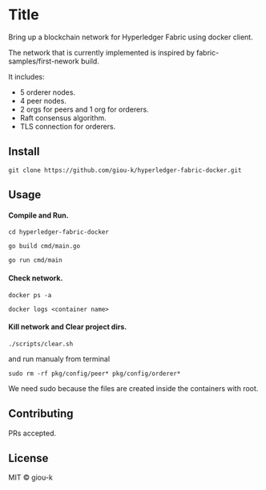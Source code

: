 # Title

Bring up a blockchain network for Hyperledger Fabric using docker client. 

The network that is currently implemented is inspired by fabric-samples/first-nework build.

It includes:

* 5 orderer nodes.
* 4 peer nodes.
* 2 orgs for peers and 1 org for orderers.
* Raft consensus algorithm.
* TLS connection for orderers.

## Install

```
git clone https://github.com/giou-k/hyperledger-fabric-docker.git
```

## Usage
#### Compile and Run.
`cd hyperledger-fabric-docker`

`go build cmd/main.go`

`go run cmd/main`

#### Check network.
`docker ps -a`

`docker logs <container name>`

#### Kill network and Clear project dirs.
`./scripts/clear.sh`

and run manualy from terminal

`sudo rm -rf pkg/config/peer* pkg/config/orderer*`

We need sudo because the files are created inside the containers with root.

## Contributing

PRs accepted.

## License

MIT © giou-k


